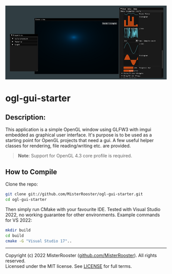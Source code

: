 ![Header](preview.png)

# ogl-gui-starter

Description:
------------
This application is a simple OpenGL window using GLFW3 with imgui embedded as graphical user interface.
It's purpose is to be used as a starting point for OpenGL projects that
need a gui.
A few useful helper classes for rendering, file reading/writing etc. are provided.

> **Note**:
Support for OpenGL 4.3 core profile is required.

## How to Compile
Clone the repo:
```bash
git clone git://github.com/MisterRooster/ogl-gui-starter.git
cd ogl-gui-starter 
```

Then simply run CMake with your favourite IDE. Tested with Visual Studio 2022,
no working guarantee for other environments.
Example commands for VS 2022:
```bash
mkdir build
cd build
cmake -G "Visual Studio 17"..
```

-----
Copyright (c) 2022 MisterRooster ([github.com/MisterRooster](https://github.com/MisterRooster)). All rights reserved.  
Licensed under the MIT license. See [LICENSE](LICENSE) for full terms.